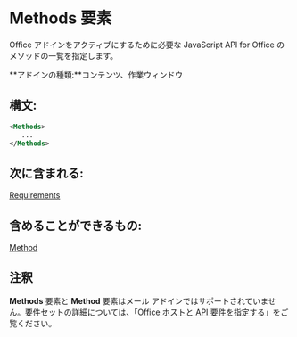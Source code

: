 
# <a name="methods-element"></a>Methods 要素
Office アドインをアクティブにするために必要な JavaScript API for Office のメソッドの一覧を指定します。

 **アドインの種類:**コンテンツ、作業ウィンドウ


## <a name="syntax:"></a>構文:


```XML
<Methods>
   ...
</Methods>
```


## <a name="contained-in:"></a>次に含まれる:

[Requirements](../../reference/manifest/requirements.md)


## <a name="can-contain:"></a>含めることができるもの:

[Method](../../reference/manifest/method.md)


## <a name="remarks"></a>注釈

**Methods** 要素と **Method** 要素はメール アドインではサポートされていません。要件セットの詳細については、「[Office ホストと API 要件を指定する](../../docs/overview/specify-office-hosts-and-api-requirements.md#SpecifyRequirementSets_intro)」をご覧ください。

